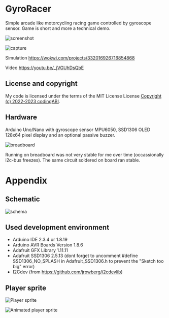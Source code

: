 # GyroRacer
Simple arcade like motorcycling racing game controlled by gyroscope sensor. Game is short and more a technical demo.

![screenshot](/assets/images/Screenshot.png) 

![capture](/assets/images/Capture.gif) 

Simulation https://wokwi.com/projects/332016926716854868

Video https://youtu.be/_jVGUhDsQbE

## License and copyright
My code is licensed under the terms of the MIT License License [Copyright (c) 2022-2023 codingABI](LICENSE).

## Hardware
Arduino Uno/Nano with gyroscope sensor MPU6050, SSD1306 OLED 128x64 pixel display and an optional passive buzzer.

![breadboard](/assets/images/Breadboard.svg) 

Running on breadboard was not very stable for me over time (occassionally i2c-bus freezes). The same circuit soldered on board ran stable.

# Appendix

## Schematic

![schema](/assets/images/Schema.svg) 

## Used development environment

- Arduino IDE 2.3.4 or 1.8.19
- Arduino AVR Boards Version 1.8.6
- Adafruit GFX Library 1.11.11 
- Adafruit SSD1306 2.5.13 (dont forget to uncomment #define SSD1306_NO_SPLASH in Adafruit_SSD1306.h to prevent the "Sketch too big" error)
- I2Cdev (from https://github.com/jrowberg/i2cdevlib)

## Player sprite

![Player sprite](/assets/images/PlayerSprite.png)

![Animated player sprite](/assets/images/PlayerSprite.gif) 
